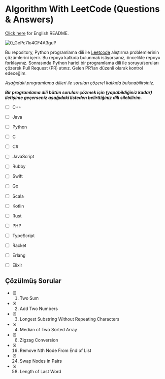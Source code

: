 ﻿# Algorithm With LeetCode (Questions & Answers)
[Click here](EN_README.md) for English README.

![0_GePc7lo4CF4A3guP](https://user-images.githubusercontent.com/54971670/146211644-da59aff7-0cbc-4986-b748-432315ef1d45.png)

Bu repository, Python programlama dili ile [Leetcode](https://leetcode.com/problemset/all/)
alıştırma problemlerinin çözümlerini içerir. Bu repoya katkıda bulunmak istiyorsanız, öncelikle repoyu forklayınız. Sonrasında Python harici bir programlama dili ile soruyu/soruları çözerek Pull Request (PR) atınız. Gelen PR'ları düzenli olarak kontrol edeceğim.

*Aşağıdaki programlama dilleri ile soruları çözerel katkıda bulunabilirsiniz.* 
 
***Bir programlama dili bütün soruları çözmek için (yapabildiğiniz kadar) iletişime geçerseniz aşağıdaki listeden belirttiğiniz dili silebilirim.***


 - [ ]  C++
 - [ ] Java
 - [ ] Python
 - [ ]  C
 - [ ] C#
 - [ ] JavaScript
 - [ ] Rubby
 - [ ] Swift
 - [ ] Go
 - [ ] Scala
 - [ ] Kotlin
 - [ ] Rust
 - [ ] PHP
 - [ ] TypeScript
 - [ ] Racket
 - [ ] Erlang
 - [ ] Elixir


## Çözülmüş Sorular
- [x] 1. Two Sum
- [x] 2. Add Two Numbers
- [x] 3. Longest Substring Without Repeating Characters
- [x] 4. Median of Two Sorted Array
- [x] 6. Zigzag Conversion
- [x] 19. Remove Nth Node From End of List 
- [x] 24. Swap Nodes in Pairs
- [x] 58. Length of Last Word



